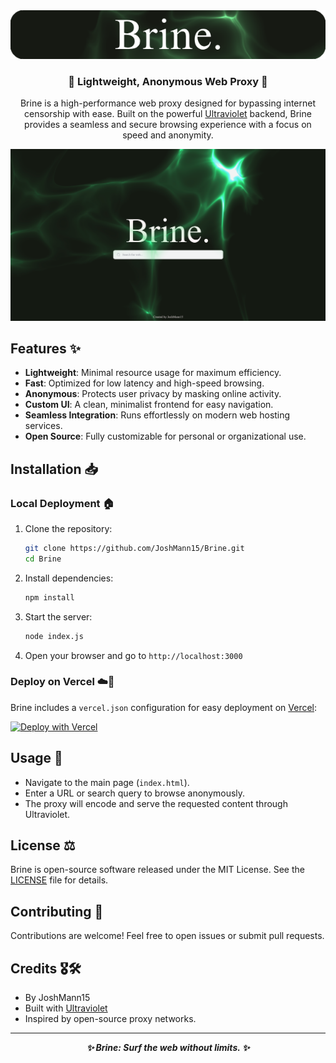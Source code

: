 <div align=center>
   <img src="public/assets/BrineBanner.png">
   <h3>🚀 Lightweight, Anonymous Web Proxy 🚀</h3>
   <p>Brine is a high-performance web proxy designed for bypassing internet censorship with ease. Built on the powerful <a href="https://github.com/titaniumnetwork-dev/Ultraviolet">Ultraviolet</a> backend, Brine provides a seamless and secure browsing experience with a focus on speed and anonymity.</p>
</div>

![brinepreview](public/assets/BrineScreenshot.png)

## Features ✨

- **Lightweight**: Minimal resource usage for maximum efficiency.
- **Fast**: Optimized for low latency and high-speed browsing.
- **Anonymous**: Protects user privacy by masking online activity.
- **Custom UI**: A clean, minimalist frontend for easy navigation.
- **Seamless Integration**: Runs effortlessly on modern web hosting services.
- **Open Source**: Fully customizable for personal or organizational use.

## Installation 📥

### Local Deployment 🏠
1. Clone the repository:
   ```sh
   git clone https://github.com/JoshMann15/Brine.git
   cd Brine
   ```
2. Install dependencies:
   ```sh
   npm install
   ```
3. Start the server:
   ```sh
   node index.js
   ```
4. Open your browser and go to `http://localhost:3000`

### Deploy on Vercel ☁️🚀
Brine includes a `vercel.json` configuration for easy deployment on [Vercel](https://vercel.com/):  
  
[![Deploy with Vercel](https://vercel.com/button)](https://vercel.com/new/clone?repository-url=https%3A%2F%2Fgithub.com%2FJoshMann15%2FBrine.git)

## Usage 👀

- Navigate to the main page (`index.html`).
- Enter a URL or search query to browse anonymously.
- The proxy will encode and serve the requested content through Ultraviolet.

## License ⚖️

Brine is open-source software released under the MIT License. See the [LICENSE](LICENSE) file for details.

## Contributing 🤝

Contributions are welcome! Feel free to open issues or submit pull requests.

## Credits 🎖🛠️

- By JoshMann15
- Built with [Ultraviolet](https://github.com/titaniumnetwork-dev/Ultraviolet)
- Inspired by open-source proxy networks.

---
<p align=center><b><i>✨ Brine: Surf the web without limits. ✨</i></b></p>

